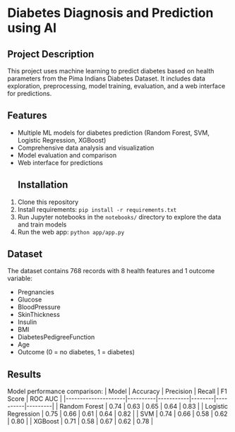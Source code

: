 # Diabetes Diagnosis and Prediction using AI
## Project Description
This project uses machine learning to predict diabetes based on health parameters from the Pima Indians Diabetes Dataset. It includes data exploration, preprocessing, model training, evaluation, and a web interface for predictions.
## Features
- Multiple ML models for diabetes prediction (Random Forest, SVM, Logistic Regression, XGBoost)
- Comprehensive data analysis and visualization
- Model evaluation and comparison
- Web interface for predictions
  ## Installation
1. Clone this repository
2. Install requirements: `pip install -r requirements.txt`
3. Run Jupyter notebooks in the `notebooks/` directory to explore the data and train models
4. Run the web app: `python app/app.py`

## Dataset
The dataset contains 768 records with 8 health features and 1 outcome variable:
- Pregnancies
- Glucose
- BloodPressure
- SkinThickness
- Insulin
- BMI
- DiabetesPedigreeFunction
- Age
- Outcome (0 = no diabetes, 1 = diabetes)

## Results
Model performance comparison:
| Model               | Accuracy | Precision | Recall | F1 Score | ROC AUC |
|---------------------|----------|-----------|--------|----------|---------|
| Random Forest       | 0.74     | 0.63      | 0.65   | 0.64     | 0.83    |
| Logistic Regression | 0.75     | 0.66      | 0.61   | 0.64     | 0.82    |
| SVM                 | 0.74     | 0.66      | 0.58   | 0.62     | 0.80    |
| XGBoost             | 0.71     | 0.58      | 0.67   | 0.62     | 0.78    |


